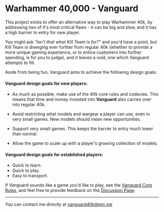 # Warhammer 40,000 - Vanguard

This project exists to offer an alternative way to play Warhammer 40k, by addressing two of it's most critical flaws - it can be big and slow, and it has a high barrier to entry for new player.

You might ask *"Isn't that what Kill Team is for?"* and you'd have a point, but Kill Team is diverging ever further from regular 40k (whether to provide a more unique gaming experience, or to entice customers into further spending, is for you to judge), and it leaves a void, one which Vanguard attempts to fill.

Aside from being fun, Vanguard aims to achieve the following design goals:

#### Vanguard design goals for new players:

- As much as possible, make use of the 40k core rules and codecies. This means that time and money invested into **Vanguard** also carries over into regular 40k.

- Avoid restricting what models and wargear a player can use, even in very small games. New models should mean new opportunities.

- Support very small games. This keeps the barrier to entry much lower than normal.

- Allow the game to scale up with a player's growing collection of models.

#### Vanguard design goals for established players:

- Quick to learn.
- Quick to play.
- Easy to transport.

If Vanguard sounds like a game you'd like to play, see the [Vanguard Core Rules](https://github.com/JoshuaCarter/Vanguard-40k/blob/main/VanguardCoreRules.md), and feel free to provide feedback on the [Discussion Page](https://github.com/JoshuaCarter/Vanguard-40k/discussions).

---

You can contact me directly at vanguard40k@pm.me
